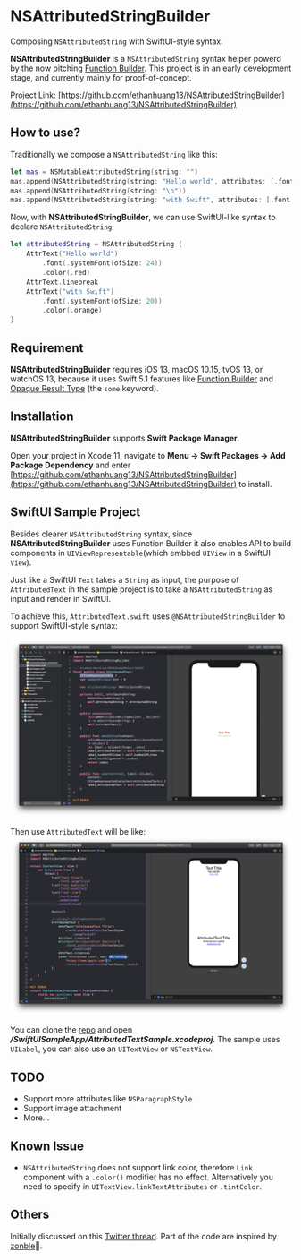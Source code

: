 # NSAttributedStringBuilder
Composing `NSAttributedString` with SwiftUI-style syntax.

**NSAttributedStringBuilder** is a `NSAttributedString` syntax helper powerd by the now pitching [Function Builder](https://forums.swift.org/t/function-builders/25167). This project is in an early development stage, and currently mainly for proof-of-concept.

Project Link: [https://github.com/ethanhuang13/NSAttributedStringBuilder](https://github.com/ethanhuang13/NSAttributedStringBuilder)

## How to use?

Traditionally we compose a `NSAttributedString` like this:

```Swift
let mas = NSMutableAttributedString(string: "")
mas.append(NSAttributedString(string: "Hello world", attributes: [.font: UIFont.systemFont(ofSize: 24), .foregroundColor: UIColor.red]))
mas.append(NSAttributedString(string: "\n"))
mas.append(NSAttributedString(string: "with Swift", attributes: [.font: UIFont.systemFont(ofSize: 20), .foregroundColor: UIColor.orange]))

```
Now, with **NSAttributedStringBuilder**, we can use SwiftUI-like syntax to declare `NSAttributedString`:

```Swift
let attributedString = NSAttributedString {
    AttrText("Hello world")
        .font(.systemFont(ofSize: 24))
        .color(.red)
    AttrText.linebreak
    AttrText("with Swift")
        .font(.systemFont(ofSize: 20))
        .color(.orange)
}

```

## Requirement
**NSAttributedStringBuilder** requires iOS 13, macOS 10.15, tvOS 13, or watchOS 13, because it uses Swift 5.1 features like [Function Builder](https://forums.swift.org/t/function-builders/25167) and [Opaque Result Type](https://github.com/apple/swift-evolution/blob/master/proposals/0244-opaque-result-types.md) (the `some` keyword). 

## Installation
**NSAttributedStringBuilder** supports **Swift Package Manager**. 

Open your project in Xcode 11, navigate to **Menu -> Swift Packages -> Add Package Dependency** and enter [https://github.com/ethanhuang13/NSAttributedStringBuilder](https://github.com/ethanhuang13/NSAttributedStringBuilder) to install.

## SwiftUI Sample Project
Besides clearer `NSAttributedString` syntax, since **NSAttributedStringBuilder** uses Function Builder it also enables API to build components in `UIViewRepresentable`(which embbed `UIView` in a SwiftUI `View`).

Just like a SwiftUI `Text` takes a `String` as input, the purpose of `AttributedText` in the sample project is to take a `NSAttributedString` as input and render in SwiftUI.

To achieve this, `AttributedText.swift` uses `@NSAttributedStringBuilder` to support SwiftUI-style syntax:

![AttributedText.swift](demo2.png)

Then use `AttributedText` will be like:
![demo](demo.png)

You can clone the [repo](https://github.com/ethanhuang13/NSAttributedStringBuilder) and open ***/SwiftUISampleApp/AttributedTextSample.xcodeproj***. The sample uses `UILabel`, you can also use an `UITextView` or `NSTextView`. 

## TODO
* Support more attributes like `NSParagraphStyle`
* Support image attachment
* More...

## Known Issue
* `NSAttributedString` does not support link color, therefore `Link` component with a `.color()` modifier has no effect. Alternatively you need to specify in `UITextView.linkTextAttributes` or `.tintColor`. 

## Others
Initially discussed on this [Twitter thread](https://twitter.com/ethanhuang13/status/1148135534826442752). Part of the code are inspired by [zonble](https://github.com/zonble/NSAttributedStringBuilder)🙏.
